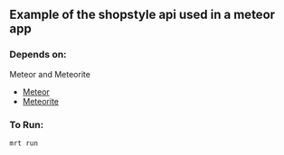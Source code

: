 ## Example of the shopstyle api used in a meteor app

### Depends on:
Meteor and Meteorite

* [Meteor](http://docs.meteor.com/)
* [Meteorite](https://github.com/oortcloud/meteorite)

### To Run:
    mrt run
